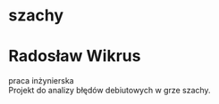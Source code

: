 # szachy
# Radosław Wikrus
praca inżynierska  
Projekt do analizy błędów debiutowych w grze szachy.
